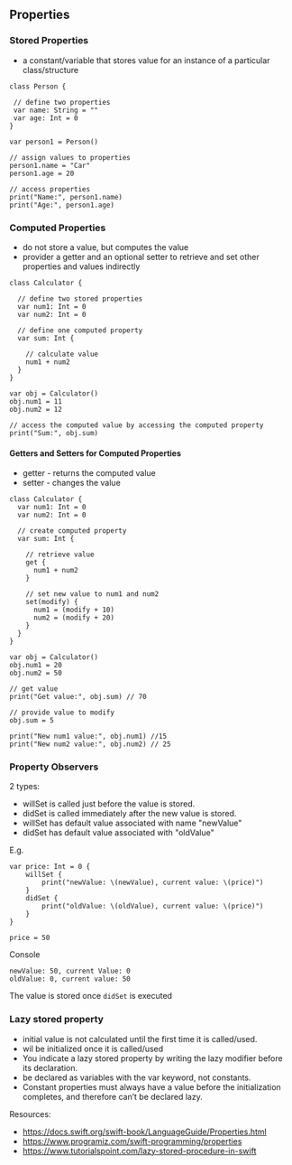 ## Properties

### Stored Properties 
- a constant/variable that stores value for an instance of a particular class/structure

```
class Person {

 // define two properties
 var name: String = ""
 var age: Int = 0
}

var person1 = Person()

// assign values to properties
person1.name = "Car"
person1.age = 20

// access properties
print("Name:", person1.name)
print("Age:", person1.age)
```


### Computed Properties

- do not store a value, but computes the value
- provider a getter and an optional setter to retrieve and set other properties and values indirectly

```
class Calculator {

  // define two stored properties
  var num1: Int = 0
  var num2: Int = 0

  // define one computed property
  var sum: Int {

    // calculate value
    num1 + num2
  }
}

var obj = Calculator()
obj.num1 = 11
obj.num2 = 12

// access the computed value by accessing the computed property
print("Sum:", obj.sum)
```

#### Getters and Setters for Computed Properties

- getter - returns the computed value
- setter - changes the value

```
class Calculator {
  var num1: Int = 0
  var num2: Int = 0

  // create computed property
  var sum: Int {

    // retrieve value
    get {
      num1 + num2
    }
  
    // set new value to num1 and num2
    set(modify) {
      num1 = (modify + 10)
      num2 = (modify + 20)
    }
  }
}

var obj = Calculator()
obj.num1 = 20
obj.num2 = 50

// get value
print("Get value:", obj.sum) // 70

// provide value to modify
obj.sum = 5

print("New num1 value:", obj.num1) //15
print("New num2 value:", obj.num2) // 25
```

### Property Observers 

2 types:
- willSet is called just before the value is stored.
- didSet is called immediately after the new value is stored.
- willSet has default value associated with name "newValue"
- didSet has default value associated with "oldValue"

E.g. 
```
var price: Int = 0 {
    willSet {
        print("newValue: \(newValue), current value: \(price)")
    }
    didSet {
        print("oldValue: \(oldValue), current value: \(price)")
    }
}

price = 50
```

Console
```
newValue: 50, current Value: 0
oldValue: 0, current value: 50
```

The value is stored once `didSet` is executed

### Lazy stored property

- initial value is not calculated until the first time it is called/used.
- wil be initialized once it is called/used
- You indicate a lazy stored property by writing the lazy modifier before its declaration.
- be declared as variables with the var keyword, not constants. 
- Constant properties must always have a value before the initialization completes, and therefore can’t be declared lazy.

Resources:
- https://docs.swift.org/swift-book/LanguageGuide/Properties.html
- https://www.programiz.com/swift-programming/properties
- https://www.tutorialspoint.com/lazy-stored-procedure-in-swift